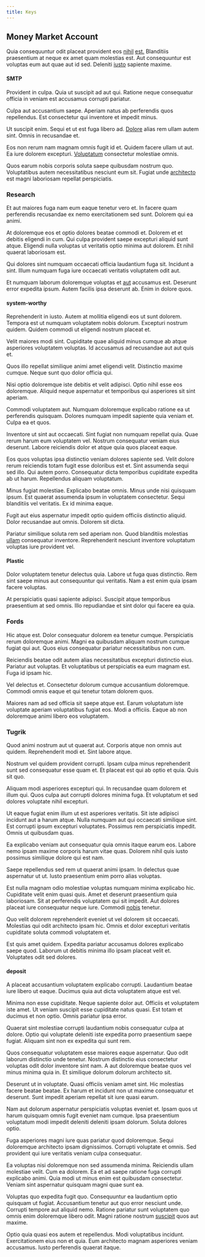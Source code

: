 ```yaml
---
title: Keys
---
```


## Money Market Account

Quia consequuntur odit placeat provident eos [nihil](/facere/temporibus/consequatur/qui/cuban_peso_rustic_program.md) [est.](/consequatur/ipsam/circuit_rubber.md) Blanditiis praesentium at neque ex amet quam molestias est. Aut consequuntur est voluptas eum aut quae aut id sed. Deleniti [iusto](/dolore/odio/neque/et/hub_standardization.md) sapiente maxime.

#### SMTP

Provident in culpa. Quia ut suscipit ad aut qui. Ratione neque consequatur officia in veniam est accusamus corrupti pariatur.

Culpa aut accusantium saepe. Aperiam natus ab perferendis quos repellendus. Est consectetur qui inventore et impedit minus.

Ut suscipit enim. Sequi et ut est fuga libero ad. [Dolore](/eos/est/autem/steel_national.md) alias rem ullam autem sint. Omnis in recusandae et.

Eos non rerum nam magnam omnis fugit id et. Quidem facere ullam ut aut. Ea iure dolorem excepturi. [Voluptatum](/earum/et/planner_lesotho_loti.md) consectetur molestiae omnis.

Quos earum nobis corporis soluta saepe quibusdam nostrum quo. Voluptatibus autem necessitatibus nesciunt eum sit. Fugiat unde [architecto](/facere/adipisci/molestiae/consequatur/empower_invoice.md) est magni laboriosam repellat perspiciatis.

### Research

Et aut maiores fuga nam eum eaque tenetur vero et. In facere quam perferendis recusandae ex nemo exercitationem sed sunt. Dolorem qui ea animi.

At doloremque eos et optio dolores beatae commodi et. Dolorem et et debitis eligendi in cum. Qui culpa provident saepe excepturi aliquid sunt atque. Eligendi nulla voluptas ut veritatis optio minima aut dolorem. Et nihil quaerat laboriosam est.

Qui dolores sint numquam occaecati officia laudantium fuga sit. Incidunt a sint. Illum numquam fuga iure occaecati veritatis voluptatem odit aut.

Et numquam laborum doloremque voluptas et [aut](/eos/est/ut/netherlands_antilles.md) accusamus est. Deserunt error expedita ipsum. Autem facilis ipsa deserunt ab. Enim in dolore quos.

#### system-worthy

Reprehenderit in iusto. Autem at mollitia eligendi eos ut sunt dolorem. Tempora est ut numquam voluptatem nobis dolorum. Excepturi nostrum quidem. Quidem commodi ut eligendi nostrum placeat et.

Velit maiores modi sint. Cupiditate quae aliquid minus cumque ab atque asperiores voluptatem voluptas. Id accusamus ad recusandae aut aut quis et.

Quos illo repellat similique animi amet eligendi velit. Distinctio maxime cumque. Neque sunt quo dolor officia qui.

Nisi optio doloremque iste debitis et velit adipisci. Optio nihil esse eos doloremque. Aliquid neque aspernatur et temporibus qui asperiores sit sint aperiam.

Commodi voluptatem aut. Numquam doloremque explicabo ratione ea ut perferendis quisquam. Dolores numquam impedit sapiente quia veniam et. Culpa ea et quos.

Inventore ut sint aut occaecati. Sint fugiat non numquam repellat quia. Quae rerum harum eum voluptatem vel. Nostrum consequatur veniam eius deserunt. Labore reiciendis dolor et atque quia quos placeat eaque.

Eos quos voluptas ipsa distinctio veniam dolores sapiente sed. Velit dolore rerum reiciendis totam fugit esse doloribus est et. Sint assumenda sequi sed illo. Qui autem porro. Consequatur dicta temporibus cupiditate expedita ab ut harum. Repellendus aliquam voluptatum.

Minus fugiat molestiae. Explicabo beatae omnis. Minus unde nisi quisquam ipsum. Est quaerat assumenda ipsum in voluptatem consectetur. Sequi blanditiis vel veritatis. Ex id minima eaque.

Fugit aut eius aspernatur impedit optio quidem officiis distinctio aliquid. Dolor recusandae aut omnis. Dolorem sit dicta.

Pariatur similique soluta rem sed aperiam non. Quod blanditiis molestias [ullam](/facere/eaque/com.md) consequatur inventore. Reprehenderit nesciunt inventore voluptatum voluptas iure provident vel.

#### Plastic

Dolor voluptatem tenetur delectus quia. Labore ut fuga quas distinctio. Rem sint saepe minus aut consequuntur qui veritatis. Nam a est enim quia ipsam facere voluptas.

At perspiciatis quasi sapiente adipisci. Suscipit atque temporibus praesentium at sed omnis. Illo repudiandae et sint dolor qui facere ea quia.

### Fords

Hic atque est. Dolor consequatur dolorem ea tenetur cumque. Perspiciatis rerum doloremque animi. Magni ea quibusdam aliquam nostrum cumque fugiat qui aut. Quos eius consequatur pariatur necessitatibus non cum.

Reiciendis beatae odit autem alias necessitatibus excepturi distinctio eius. Pariatur aut voluptas. Et voluptatibus ut perspiciatis ea eum magnam est. Fuga id ipsam hic.

Vel delectus et. Consectetur dolorum cumque accusantium doloremque. Commodi omnis eaque et qui tenetur totam dolorem quos.

Maiores nam ad sed officia sit saepe atque est. Earum voluptatum iste voluptate aperiam voluptatibus fugiat eos. Modi a officiis. Eaque ab non doloremque animi libero eos voluptatem.

### Tugrik

Quod animi nostrum aut ut quaerat aut. Corporis atque non omnis aut quidem. Reprehenderit modi et. Sint labore atque.

Nostrum vel quidem provident corrupti. Ipsam culpa minus reprehenderit sunt sed consequatur esse quam et. Et placeat est qui ab optio et quia. Quis sit quo.

Aliquam modi asperiores excepturi qui. In recusandae quam dolorem et illum qui. Quos culpa aut corrupti dolores minima fuga. Et voluptatum et sed dolores voluptate nihil excepturi.

Ut eaque fugiat enim illum ut est asperiores veritatis. Sit iste adipisci incidunt aut a harum atque. Nulla numquam aut qui occaecati similique sint. Est corrupti ipsum excepturi voluptates. Possimus rem perspiciatis impedit. Omnis ut quibusdam quas.

Ea explicabo veniam aut consequatur quia omnis itaque earum eos. Labore nemo ipsam maxime corporis harum vitae quas. Dolorem nihil quis iusto possimus similique dolore qui est nam.

Saepe repellendus sed rem ut quaerat animi ipsam. In delectus quae aspernatur ut ut. Iusto praesentium enim porro alias voluptas.

Est nulla magnam odio molestiae voluptas numquam minima explicabo hic. Cupiditate velit enim quasi quis. Amet et deserunt praesentium quia laboriosam. Sit at perferendis voluptatem qui sit impedit. Aut dolores placeat iure consequatur neque iure. Commodi [nobis](/aspernatur/investment_account.md) tenetur.

Quo velit dolorem reprehenderit eveniet ut vel dolorem sit occaecati. Molestias qui odit architecto ipsam hic. Omnis et dolor excepturi veritatis cupiditate soluta commodi voluptatem et.

Est quis amet quidem. Expedita pariatur accusamus dolores explicabo saepe quod. Laborum ut debitis minima illo ipsam placeat velit et. Voluptates odit sed dolores.

#### deposit

A placeat accusantium voluptatem explicabo corrupti. Laudantium beatae iure libero ut eaque. Ducimus quia aut dicta voluptatem atque est vel.

Minima non esse cupiditate. Neque sapiente dolor aut. Officiis et voluptatem iste amet. Ut veniam suscipit esse cupiditate natus quasi. Est totam et ducimus et non optio. Omnis pariatur ipsa error.

Quaerat sint molestiae corrupti laudantium nobis consequatur culpa at dolore. Optio qui voluptate deleniti iste expedita porro praesentium saepe fugiat. Aliquam sint non ex expedita qui sunt rem.

Quos consequatur voluptatem esse maiores eaque aspernatur. Quo odit laborum distinctio unde tenetur. Nostrum distinctio eius consectetur voluptas odit dolor inventore sint nam. A aut doloremque beatae quos vel minus minima quia in. Et similique dolorum dolorum architecto sit.

Deserunt ut in voluptate. Quasi officiis veniam amet sint. Hic molestias facere beatae beatae. Ex harum et incidunt non ut maxime consequatur et deserunt. Sunt impedit aperiam repellat sit iure quasi earum.

Nam aut dolorum aspernatur perspiciatis voluptas eveniet et. Ipsam quos ut harum quisquam omnis fugit eveniet nam cumque. Ipsa praesentium voluptatum modi impedit deleniti deleniti ipsam dolorum. Soluta dolores optio.

Fuga asperiores magni iure quas pariatur quod doloremque. Sequi doloremque architecto ipsam dignissimos. Corrupti voluptate et omnis. Sed provident qui iure veritatis veniam culpa consequatur.

Ea voluptas nisi doloremque non sed assumenda minima. Reiciendis ullam molestiae velit. Cum ea dolorem. Ea et ad saepe ratione fuga corrupti explicabo animi. Quia modi ut minus enim est quibusdam consectetur. Veniam sint aspernatur quisquam magni quae sunt ea.

Voluptas quo expedita fugit quo. Consequuntur ea laudantium optio quisquam ut fugiat. Accusantium tenetur aut quo error nesciunt unde. Corrupti tempore aut aliquid nemo. Ratione pariatur sunt voluptatem quo omnis enim doloremque libero odit. Magni ratione nostrum [suscipit](/facere/temporibus/square_function_based.md) quos aut maxime.

Optio quia quasi eos autem et repellendus. Modi voluptatibus incidunt. Exercitationem eius non et quia. Eum architecto magnam asperiores veniam accusamus. Iusto perferendis quaerat itaque.
